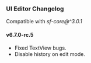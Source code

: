 ### UI Editor Changelog

Compatible with *sf-core@^3.0.1*

#### v6.7.0-rc.5

- Fixed TextView bugs.
- Disable history on edit mode.
